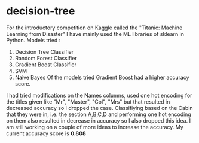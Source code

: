 # decision-tree

For the introductory competition on Kaggle called the "Titanic: Machine Learning from Disaster" I have mainly used the ML libraries of sklearn in Python.
Models tried : 
  1. Decision Tree Classifier
  2. Random Forest Classifier
  3. Gradient Boost Classifier
  4. SVM
  5. Naive Bayes
Of the models tried Gradient Boost had a higher accuracy score.

I had tried modifications on the Names columns, used one hot encoding for the titles given like "Mr", "Master", "Col", "Mrs" but that resulted in decreased accuracy so I dropped the case.
Classifiying based on the Cabin that they were in, i.e. the section A,B,C,D and performing one hot encoding on them also resulted in decrease in accuracy so I also dropped this idea. 
I am still working on a couple of more ideas to increase the accuracy. My current accuracy score is **0.808**
